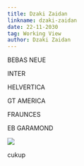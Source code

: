 ```yaml
---
title: Dzaki Zaidan
linkname: dzaki-zaidan
date: 22-11-2030
tag: Working View
author: Dzaki Zaidan
---
```

BEBAS NEUE

INTER

HELVERTICA

GT AMERICA

FRAUNCES

EB GARAMOND

![](/deskreview-react/img/blog/1.webp)

cukup